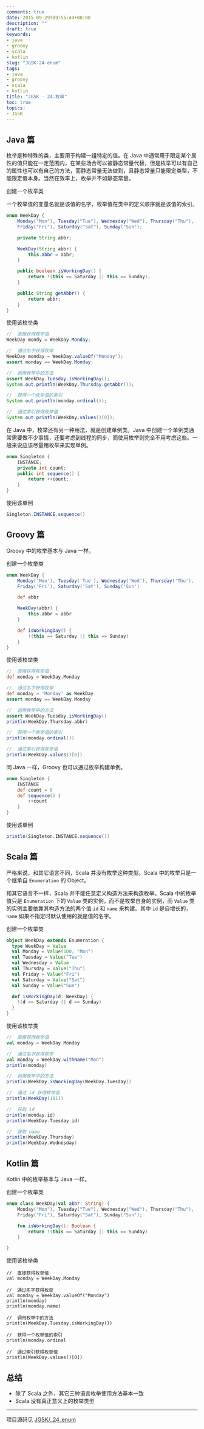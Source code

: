 ```yaml
---
comments: true
date: 2015-09-29T09:55:44+08:00
description: ""
draft: true
keywords:
- java
- groovy
- scala
- kotlin
slug: "JGSK-24-enum"
tags:
- java
- groovy
- scala
- kotlin
title: "JGSK - 24.枚举"
toc: true
topics:
- JGSK
---
```




## Java 篇

枚举是种特殊的类，主要用于构建一组特定的值。在 Java 中通常用于限定某个属性的值只能在一定范围内，在某些场合可以被静态常量代替，但是枚举可以有自己的属性也可以有自己的方法，而静态常量无法做到，且静态常量只能限定类型，不能限定值本身。当然在效率上，枚举并不如静态常量。

<!--more-->

创建一个枚举类

一个枚举值的变量名就是该值的名字，枚举值在类中的定义顺序就是该值的索引。

```java
enum WeekDay {
    Monday("Mon"), Tuesday("Tue"), Wednesday("Wed"), Thursday("Thu"),
    Friday("Fri"), Saturday("Sat"), Sunday("Sun");

    private String abbr;

    WeekDay(String abbr) {
        this.abbr = abbr;
    }

    public boolean isWorkingDay() {
        return !(this == Saturday || this == Sunday);
    }

    public String getAbbr() {
        return abbr;
    }
}
```

使用该枚举类

```java
//  直接获得枚举值
WeekDay mondy = WeekDay.Monday;

//  通过名字获得枚举
WeekDay monday = WeekDay.valueOf("Monday");
assert monday == WeekDay.Monday;

//  调用枚举中的方法
assert WeekDay.Tuesday.isWorkingDay();
System.out.println(WeekDay.Thursday.getAbbr());

//  获得一个枚举值的索引
System.out.println(monday.ordinal());

//  通过索引获得枚举值
System.out.println(WeekDay.values()[0]);
```

在 Java 中，枚举还有另一种用法，就是创建单例类。Java 中创建一个单例类通常需要做不少事情，还要考虑到线程的同步，而使用枚举则完全不用考虑这些。一般来说应该尽量用枚举来实现单例。

```java
enum Singleton {
    INSTANCE;
    private int count;
    public int sequence() {
        return ++count;
    }
}
```

使用该单例

```java
Singleton.INSTANCE.sequence()
```

## Groovy 篇

Groovy 中的枚举基本与 Java 一样。

创建一个枚举类

```groovy
enum WeekDay {
    Monday('Mon'), Tuesday('Tue'), Wednesday('Wed'), Thursday('Thu'),
    Friday('Fri'), Saturday('Sat'), Sunday('Sun')

    def abbr

    WeekDay(abbr) {
        this.abbr = abbr
    }

    def isWorkingDay() {
        !(this == Saturday || this == Sunday)
    }
}
```

使用该枚举类

```groovy
//  直接获得枚举值
def monday = WeekDay.Monday

//  通过名字获得枚举
def monday = 'Monday' as WeekDay
assert monday == WeekDay.Monday

//  调用枚举中的方法
assert WeekDay.Tuesday.isWorkingDay()
println(WeekDay.Thursday.abbr)

//  获得一个枚举值的索引
println(monday.ordinal())

//  通过索引获得枚举值
println(WeekDay.values()[0])
```

同 Java 一样，Groovy 也可以通过枚举构建单例。

```groovy
enum Singleton {
    INSTANCE
    def count = 0
    def sequence() {
        ++count
    }
}
```

使用该单例

```groovy
println(Singleton.INSTANCE.sequence())
```

## Scala 篇

严格来说，和其它语言不同，Scala 并没有枚举这种类型。Scala 中的枚举只是一个继承自 `Enumeration` 的 Object。

和其它语言不一样，Scala 并不能任意定义构造方法来构造枚举。Scala 中的枚举值只是 `Enumeration` 下的 `Value` 类的实例，而不是枚举自身的实例，而 `Value` 类的实例主要依靠其构造方法的两个值:`id` 和 `name` 来构建。其中 `id` 是自增长的，`name` 如果不指定时默认使用的就是值的名字。

创建一个枚举类

```scala
object WeekDay extends Enumeration {
  type WeekDay = Value
  val Monday = Value(100, "Mon")
  val Tuesday = Value("Tue")
  val Wednesday = Value
  val Thursday = Value("Thu")
  val Friday = Value("Fri")
  val Saturday = Value("Sat")
  val Sunday = Value("Sun")

  def isWorkingDay(d: WeekDay) {
    !(d == Saturday || d == Sunday)
  }
}
```

使用该枚举类

```scala
//  直接获得枚举值
val monday = WeekDay.Monday

//  通过名字获得枚举
val monday = WeekDay.withName("Mon")
println(monday)

//  调用枚举中的方法
println(WeekDay.isWorkingDay(WeekDay.Tuesday))

//  通过 id 获得枚举值
println(WeekDay(101))

//  获取 id
println(monday.id)
println(WeekDay.Tuesday.id)

//  获取 name
println(WeekDay.Thursday)
println(WeekDay.Wednesday)
```

## Kotlin 篇

Kotlin 中的枚举基本与 Java 一样。

创建一个枚举类

```kotlin
enum class WeekDay(val abbr: String) {
    Monday("Mon"), Tuesday("Tue"), Wednesday("Wed"), Thursday("Thu"),
    Friday("Fri"), Saturday("Sat"), Sunday("Sun");

    fun isWorkingDay(): Boolean {
        return !(this == Saturday || this == Sunday)
    }

}
```

使用该枚举类

```kotliin
//  直接获得枚举值
val monday = WeekDay.Monday

//  通过名字获得枚举
val monday = WeekDay.valueOf("Monday")
println(monday)
println(monday.name)

//  调用枚举中的方法
println(WeekDay.Tuesday.isWorkingDay())

//  获得一个枚举值的索引
println(monday.ordinal

//  通过索引获得枚举值
println(WeekDay.values()[0])
```



## 总结

- 除了 Scala 之外，其它三种语言枚举使用方法基本一致
- Scala 没有真正意义上的枚举类型

---

项目源码见 [JGSK/_24_enum](https://github.com/SidneyXu/JGSK)

